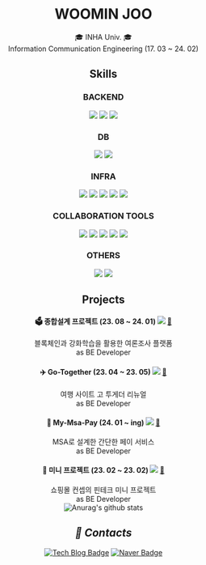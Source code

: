 <div align=center>
<h1>WOOMIN JOO</h1>
🎓 INHA Univ. 🎓 </br>
Information Communication Engineering (17. 03 ~ 24. 02) 
</br>

## Skills

### BACKEND
<img src="https://img.shields.io/badge/Spring Boot-6DB33F?style=flat-square&logo=Spring Boot&logoColor=white"/>  <img src="https://img.shields.io/badge/JPA-6DB33F?style=flat-square&logo=JPA&logoColor=white"/> 
<img src="https://img.shields.io/badge/Querydsl-2E64FE?style=flat-square&logo=Querydsl&logoColor=white"/>

### DB
<img src="https://img.shields.io/badge/MySQL-4479A1?style=flat-square&logo=MySQL&logoColor=white"/> <img src="https://img.shields.io/badge/Redis-DC382D?style=flat-square&logo=Redis&logoColor=white"/>

### INFRA
<img src="https://img.shields.io/badge/Amazon EC2-FF9900?style=flat-square&logo=amazonec2&logoColor=white"/> <img src="https://img.shields.io/badge/Amazon S3-569A31?style=flat-square&logo=amazons3&logoColor=white"/>
<img src="https://img.shields.io/badge/Amazon RDS-527FFF?style=flat-square&logo=amazonrds&logoColor=white"/> <img src="https://img.shields.io/badge/Amazon CloudWatch-FF4F8B?style=flat-square&logo=amazoncloudwatch&logoColor=white"/> <img src="https://img.shields.io/badge/Docker-2496ED?style=flat-square&logo=docker&logoColor=white"/>

### COLLABORATION TOOLS
<img src="https://img.shields.io/badge/Git-F05032?style=flat-square&logo=Git&logoColor=white"/> <img src="https://img.shields.io/badge/GitHub Actions-2088FF?style=flat-square&logo=githubactions&logoColor=white"/>
<img src="https://img.shields.io/badge/Slack-4A154B?style=flat-square&logo=slack&logoColor=white"/> <img src="https://img.shields.io/badge/Discord-5865F2?style=flat-square&logo=discord&logoColor=white"/>
<img src="https://img.shields.io/badge/Swagger-85EA2D?style=flat-square&logo=swagger&logoColor=white"/>

### OTHERS
<img src="https://img.shields.io/badge/Apache Kafka-231F20?style=flat-square&logo=apachekafka&logoColor=white"/>
<img src="https://img.shields.io/badge/Web3j-3C3C3D?style=flat-square&logo=ethereum&logoColor=white"/>

## Projects

#### 🗳️ 종합설계 프로젝트 (23. 08 ~ 24. 01) <img src="https://img.shields.io/badge/WEB-61DAFB?style=flat"/> <a href="https://github.com/Inha-ICE-Capstone/capstone-design-BE">🔗</a>
블록체인과 강화학습을 활용한 여론조사 플랫폼 </br>
as BE Developer </br>

#### ✈️ Go-Together (23. 04 ~ 23. 05) <img src="https://img.shields.io/badge/WEB-61DAFB?style=flat"/> <a href="https://github.com/KDT3-Final-6/final-project-BE">🔗</a>
여행 사이트 고 투게더 리뉴얼 </br>
as BE Developer </br>

#### 💸 My-Msa-Pay (24. 01 ~ ing) <img src="https://img.shields.io/badge/WEB-61DAFB?style=flat"/> <a href="https://github.com/zoomin3022/my-MSA-pay">🔗</a>
MSA로 설계한 간단한 페이 서비스 </br>
as BE Developer </br>

#### 🏦 미니 프로젝트 (23. 02 ~ 23. 02) <img src="https://img.shields.io/badge/WEB-61DAFB?style=flat"/> <a href="https://github.com/FastcampusMini/mini-project">🔗</a>
쇼핑몰 컨셉의 핀테크 미니 프로젝트 </br>
as BE Developer 
</br> 
![Anurag's github stats](https://github-readme-stats.vercel.app/api?username=zoomin3022&show_icons=true&theme=default)

<h2 align='center'><i>💬 Contacts</i></h2>

[![Tech Blog Badge](http://img.shields.io/badge/-Tech%20blog-black?style=flat-square&logo=tistory&link=https://zoomin99.tistory.com/)](https://zoomin99.tistory.com/)
[![Naver Badge](https://img.shields.io/badge/Mail-03C75A?style=flat-square&logo=Naver&logoColor=white&link=mailto:jjwm0128@naver.com)](mailto:jjwm0128@naver.com)
